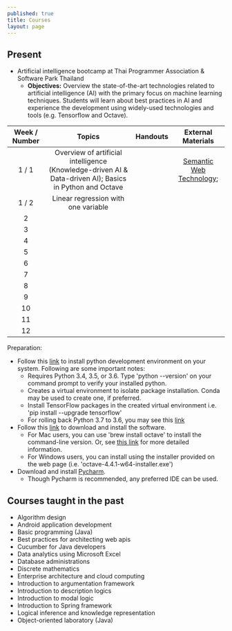 ```yaml
---
published: true
title: Courses 
layout: page
---
```


Present
---------------------

*   Artificial intelligence bootcamp at Thai Programmer Association & Software Park Thailand
    *    **Objectives:** Overview the state-of-the-art technologies related to artificial intelligence (AI) with the 
    primary focus on machine learning techniques. Students will learn about best practices in AI and experience 
    the development using widely-used technologies and tools (e.g. Tensorflow and Octave).
    
| Week / Number |               Topics              |    Handouts   |     External Materials     |
|:----:|:---------------------------------:|:-----------:|:-----------:|
|   1 / 1  | Overview of artificial intelligence (Knowledge-driven AI & Data-driven AI); Basics in Python and Octave  |       | [Semantic Web Technology](https://www.slideshare.net/RathachaiChawuthai1/semantic-web-technology-122723725);      | 
|   1 / 2  | Linear regression with one variable    |      |       | 
|   2  |      |      |       |
|   3  |        |      |       | 
|   4  |        |      |       | 
|   5  |        |      |       | 
|   6  |        |      |       | 
|   7  |        |      |       | 
|   8  |        |      |       | 
|   9  |        |      |       | 
|   10  |        |      |       | 
|   11  |        |      |       | 
|   12  |        |      |       | 

Preparation:
*   Follow this [link](https://www.tensorflow.org/install/pip) to install python development environment on your system. 
Following are some important notes:
    *   Requires Python 3.4, 3.5, or 3.6. Type 'python --version' on your command prompt to verify your installed python.
    *   Creates a virtual environment to isolate package installation. Conda may be used to create one, if preferred. 
    *   Install TensorFlow packages in the created virtual environment i.e. 'pip install --upgrade tensorflow'
    *   For rolling back Python 3.7 to 3.6, you may see this [link](https://apple.stackexchange.com/questions/329187/homebrew-rollback-from-python-3-7-to-python-3-6-5-x)
*   Follow this [link](https://www.gnu.org/software/octave/download.html) to download and install the software. 
    *   For Mac users, you can use 'brew install octave' to install the command-line version. Or, see 
    [this link](https://wiki.octave.org/Octave_for_macOS) for more detailed information. 
    *   For Windows users, you can install using the installer provided on the web page (i.e. 'octave-4.4.1-w64-installer.exe')
*   Download and install [Pycharm](https://www.jetbrains.com/pycharm/).
    *   Though Pycharm is recommended, any preferred IDE can be used.

Courses taught in the past
---------------------

*   Algorithm design
*   Android application development
*   Basic programming (Java)
*   Best practices for architecting web apis
*   Cucumber for Java developers
*   Data analytics using Microsoft Excel
*   Database administrations
*   Discrete mathematics
*   Enterprise architecture and cloud computing
*   Introduction to argumentation framework
*   Introduction to description logics
*   Introduction to modal logic
*   Introduction to Spring framework
*   Logical inference and knowledge representation
*   Object-oriented laboratory (Java)

